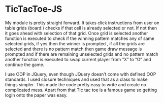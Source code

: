 TicTacToe-JS
============


My module is pretty straight forward. It takes click instructions from user on table grids (board ) checks if that cell is already selected or not. If not then it goes ahead with selection of that grid. Once grid is selected another function is executed to check if the winning pattern matches any of same selected grids, if yes then the winner is prompted , if all the grids are selected and there is no pattern match then game draw message is prompted and if there are remaining unselected grids and no pattern match another function is executed to swap current player from “X” to “O” and continue the game.



I use OOP in JQuery, even though JQuery doesn’t come with defined OOP standards. I used closure techniques and used that as a class to make things simpler. This made the code pretty easy to write and create no complicated mess.  Apart from that Tic tac toe is a famous game so getting login onto the paper was easy.
